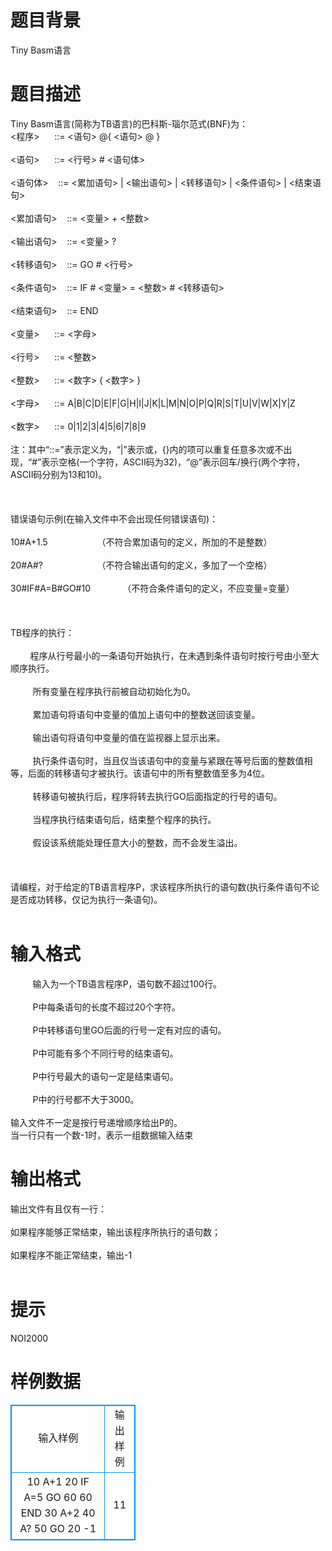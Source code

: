 # 

 
 # 题目背景 
Tiny&nbsp;Basm语言 

 
 # 题目描述 
Tiny&nbsp;Basm语言(简称为TB语言)的巴科斯-瑙尔范式(BNF)为：&nbsp;<BR>&lt;程序&gt;&nbsp;&nbsp;&nbsp;&nbsp;&nbsp;&nbsp;::=&nbsp;&lt;语句&gt;&nbsp;@{&nbsp;&lt;语句&gt;&nbsp;@&nbsp;}&nbsp;<BR><BR>&lt;语句&gt;&nbsp;&nbsp;&nbsp;&nbsp;&nbsp;&nbsp;::=&nbsp;&lt;行号&gt;&nbsp;#&nbsp;&lt;语句体&gt;&nbsp;<BR><BR>&lt;语句体&gt;&nbsp;&nbsp;&nbsp;&nbsp;::=&nbsp;&lt;累加语句&gt;&nbsp;|&nbsp;&lt;输出语句&gt;&nbsp;|&nbsp;&lt;转移语句&gt;&nbsp;|&nbsp;&lt;条件语句&gt;&nbsp;|&nbsp;&lt;结束语句&gt;&nbsp;<BR><BR>&lt;累加语句&gt;&nbsp;&nbsp;&nbsp;&nbsp;::=&nbsp;&lt;变量&gt;&nbsp;+&nbsp;&lt;整数&gt;&nbsp;<BR><BR>&lt;输出语句&gt;&nbsp;&nbsp;&nbsp;&nbsp;::=&nbsp;&lt;变量&gt;&nbsp;?<BR><BR>&lt;转移语句&gt;&nbsp;&nbsp;&nbsp;&nbsp;::=&nbsp;GO&nbsp;#&nbsp;&lt;行号&gt;&nbsp;<BR><BR>&lt;条件语句&gt;&nbsp;&nbsp;&nbsp;&nbsp;::=&nbsp;IF&nbsp;#&nbsp;&lt;变量&gt;&nbsp;=&nbsp;&lt;整数&gt;&nbsp;#&nbsp;&lt;转移语句&gt;&nbsp;<BR><BR>&lt;结束语句&gt;&nbsp;&nbsp;&nbsp;&nbsp;::=&nbsp;END&nbsp;<BR><BR>&lt;变量&gt;&nbsp;&nbsp;&nbsp;&nbsp;&nbsp;&nbsp;::=&nbsp;&lt;字母&gt;&nbsp;<BR><BR>&lt;行号&gt;&nbsp;&nbsp;&nbsp;&nbsp;&nbsp;&nbsp;::=&nbsp;&lt;整数&gt;&nbsp;<BR><BR>&lt;整数&gt;&nbsp;&nbsp;&nbsp;&nbsp;&nbsp;&nbsp;::=&nbsp;&lt;数字&gt;&nbsp;{&nbsp;&lt;数字&gt;&nbsp;}&nbsp;<BR><BR>&lt;字母&gt;&nbsp;&nbsp;&nbsp;&nbsp;&nbsp;&nbsp;::=&nbsp;A|B|C|D|E|F|G|H|I|J|K|L|M|N|O|P|Q|R|S|T|U|V|W|X|Y|Z&nbsp;<BR><BR>&lt;数字&gt;&nbsp;&nbsp;&nbsp;&nbsp;&nbsp;&nbsp;::=&nbsp;0|1|2|3|4|5|6|7|8|9&nbsp;<BR><BR>注：其中“::=”表示定义为，“|”表示或，{}内的项可以重复任意多次或不出现，“#”表示空格(一个字符，ASCII码为32)，“@”表示回车/换行(两个字符，ASCII码分别为13和10)。&nbsp;<BR><BR>&nbsp;&nbsp;<BR><BR>错误语句示例(在输入文件中不会出现任何错误语句)：&nbsp;<BR><BR>10#A+1.5&nbsp;&nbsp;&nbsp;&nbsp;&nbsp;&nbsp;&nbsp;&nbsp;&nbsp;&nbsp;&nbsp;&nbsp;&nbsp;&nbsp;&nbsp;&nbsp;&nbsp;&nbsp;&nbsp;&nbsp;（不符合累加语句的定义，所加的不是整数）&nbsp;<BR><BR>20#A#?&nbsp;&nbsp;&nbsp;&nbsp;&nbsp;&nbsp;&nbsp;&nbsp;&nbsp;&nbsp;&nbsp;&nbsp;&nbsp;&nbsp;&nbsp;&nbsp;&nbsp;&nbsp;&nbsp;&nbsp;&nbsp;&nbsp;（不符合输出语句的定义，多加了一个空格）&nbsp;<BR><BR>30#IF#A=B#GO#10&nbsp;&nbsp;&nbsp;&nbsp;&nbsp;&nbsp;&nbsp;&nbsp;&nbsp;&nbsp;&nbsp;&nbsp;&nbsp;（不符合条件语句的定义，不应变量=变量）&nbsp;<BR><BR>&nbsp;&nbsp;<BR><BR>TB程序的执行：&nbsp;<BR><BR>&nbsp;&nbsp;&nbsp;&nbsp;&nbsp;&nbsp;&nbsp;&nbsp;程序从行号最小的一条语句开始执行，在未遇到条件语句时按行号由小至大顺序执行。&nbsp;<BR><BR>&nbsp;&nbsp;&nbsp;&nbsp;&nbsp;&nbsp;&nbsp;&nbsp;&nbsp;所有变量在程序执行前被自动初始化为0。&nbsp;<BR><BR>&nbsp;&nbsp;&nbsp;&nbsp;&nbsp;&nbsp;&nbsp;&nbsp;&nbsp;累加语句将语句中变量的值加上语句中的整数送回该变量。&nbsp;<BR><BR>&nbsp;&nbsp;&nbsp;&nbsp;&nbsp;&nbsp;&nbsp;&nbsp;&nbsp;输出语句将语句中变量的值在监视器上显示出来。&nbsp;<BR><BR>&nbsp;&nbsp;&nbsp;&nbsp;&nbsp;&nbsp;&nbsp;&nbsp;&nbsp;执行条件语句时，当且仅当该语句中的变量与紧跟在等号后面的整数值相等，后面的转移语句才被执行。该语句中的所有整数值至多为4位。&nbsp;<BR><BR>&nbsp;&nbsp;&nbsp;&nbsp;&nbsp;&nbsp;&nbsp;&nbsp;&nbsp;转移语句被执行后，程序将转去执行GO后面指定的行号的语句。&nbsp;<BR><BR>&nbsp;&nbsp;&nbsp;&nbsp;&nbsp;&nbsp;&nbsp;&nbsp;&nbsp;当程序执行结束语句后，结束整个程序的执行。&nbsp;<BR><BR>&nbsp;&nbsp;&nbsp;&nbsp;&nbsp;&nbsp;&nbsp;&nbsp;&nbsp;假设该系统能处理任意大小的整数，而不会发生溢出。&nbsp;<BR><BR>&nbsp;&nbsp;<BR><BR>请编程，对于给定的TB语言程序P，求该程序所执行的语句数(执行条件语句不论是否成功转移，仅记为执行一条语句)。&nbsp;<BR><BR> 

 
 # 输入格式 
&nbsp;&nbsp;&nbsp;&nbsp;&nbsp;&nbsp;&nbsp;&nbsp;&nbsp;输入为一个TB语言程序P，语句数不超过100行。&nbsp;<BR><BR>&nbsp;&nbsp;&nbsp;&nbsp;&nbsp;&nbsp;&nbsp;&nbsp;&nbsp;P中每条语句的长度不超过20个字符。&nbsp;<BR><BR>&nbsp;&nbsp;&nbsp;&nbsp;&nbsp;&nbsp;&nbsp;&nbsp;&nbsp;P中转移语句里GO后面的行号一定有对应的语句。&nbsp;<BR><BR>&nbsp;&nbsp;&nbsp;&nbsp;&nbsp;&nbsp;&nbsp;&nbsp;&nbsp;P中可能有多个不同行号的结束语句。&nbsp;<BR><BR>&nbsp;&nbsp;&nbsp;&nbsp;&nbsp;&nbsp;&nbsp;&nbsp;&nbsp;P中行号最大的语句一定是结束语句。&nbsp;<BR><BR>&nbsp;&nbsp;&nbsp;&nbsp;&nbsp;&nbsp;&nbsp;&nbsp;&nbsp;P中的行号都不大于3000。&nbsp;<BR><BR>输入文件不一定是按行号递增顺序给出P的。&nbsp;<BR>当一行只有一个数-1时，表示一组数据输入结束<BR> 

 
 # 输出格式 
输出文件有且仅有一行：<BR><BR>如果程序能够正常结束，输出该程序所执行的语句数；<BR><BR>如果程序不能正常结束，输出-1<BR><BR> 

 
 # 提示 
NOI2000 
# 样例数据
<style>
        table,table tr th, table tr td { border:1px solid #0094ff; }
        table { width: 200px; min-height: 25px; line-height: 25px; text-align: center; border-collapse: collapse;}   
    </style>
<table>
	<tr>
		<td>输入样例</td>
		<td>输出样例</td>
	</tr>
<tr><td>10 A+1
20 IF A=5 GO 60
60 END
30 A+2
40 A?
50 GO 20
-1
</td><td>11
</td></tr></table>
